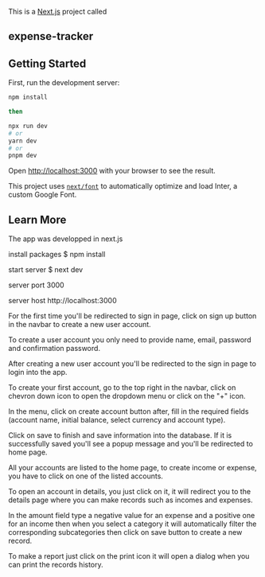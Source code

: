 This is a [Next.js](https://nextjs.org/) project called
## expense-tracker

## Getting Started

First, run the development server:

```bash
npm install

then

npx run dev
# or
yarn dev
# or
pnpm dev
```

Open [http://localhost:3000](http://localhost:3000) with your browser to see the result.

This project uses [`next/font`](https://nextjs.org/docs/basic-features/font-optimization) to automatically optimize and load Inter, a custom Google Font.

## Learn More

The app was developped in next.js

install packages
$ npm install

start server
$ next dev

server port
3000

server host
http://localhost:3000

For the first time you'll be redirected to sign in page, click on sign up button in the navbar to create a new user account.

To create a user account you only need to provide name, email, password and confirmation password.

After creating a new user account you'll be redirected to the sign in page to login into the app.

To create your first account, go to the top right in the navbar, click on chevron down icon to open the dropdown menu or click on the "+" icon.

In the menu, click on create account button after, fill in the required fields (account name, initial balance, select currency and account type).

Click on save to finish and save information into the database. If it is successfully saved you'll see a popup message and you'll be redirected to home page.

All your accounts are listed to the home page, to create income or expense, you have to click on one of the listed accounts.

To open an account in details, you just click on it, it will redirect you to the details page where you can make records such as incomes and expenses.

In the amount field type a negative value for an expense and a positive one for an income then when you select a category it will automatically filter the corresponding subcategories then click on save button to create a new record.

To make a report just click on the print icon it will open a dialog when you can print the records history.

